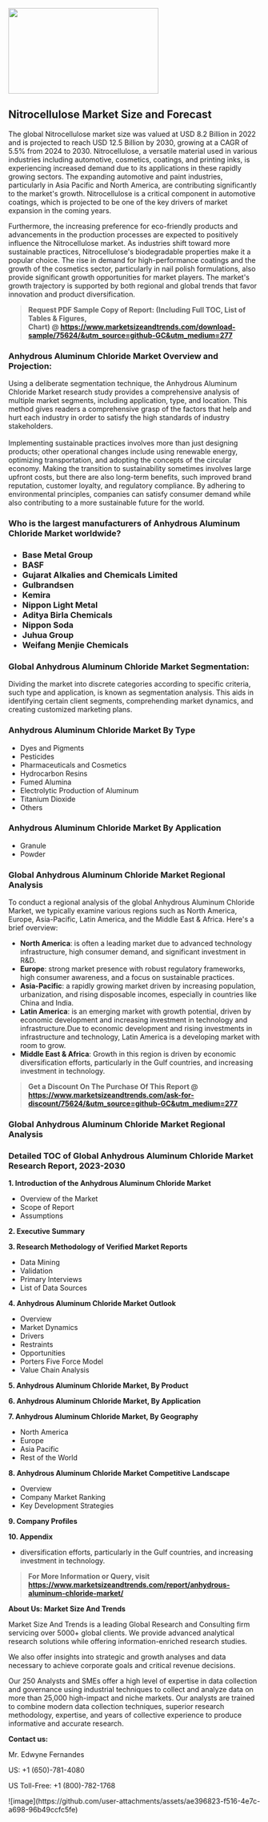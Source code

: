 <p><img class="alignnone size-medium wp-image-20088" src="https://ffe5etoiles.com/wp-content/uploads/2024/12/MST1-300x171.png" alt="" width="300" height="171" /></p><h2>Nitrocellulose Market Size and Forecast</h2><p>The global Nitrocellulose market size was valued at USD 8.2 Billion in 2022 and is projected to reach USD 12.5 Billion by 2030, growing at a CAGR of 5.5% from 2024 to 2030. Nitrocellulose, a versatile material used in various industries including automotive, cosmetics, coatings, and printing inks, is experiencing increased demand due to its applications in these rapidly growing sectors. The expanding automotive and paint industries, particularly in Asia Pacific and North America, are contributing significantly to the market's growth. Nitrocellulose is a critical component in automotive coatings, which is projected to be one of the key drivers of market expansion in the coming years.</p><p>Furthermore, the increasing preference for eco-friendly products and advancements in the production processes are expected to positively influence the Nitrocellulose market. As industries shift toward more sustainable practices, Nitrocellulose's biodegradable properties make it a popular choice. The rise in demand for high-performance coatings and the growth of the cosmetics sector, particularly in nail polish formulations, also provide significant growth opportunities for market players. The market's growth trajectory is supported by both regional and global trends that favor innovation and product diversification.</p></p><blockquote id="" class=""><strong>Request PDF Sample Copy of Report: (Including Full TOC, List of Tables &amp; Figures, Chart)&nbsp;@&nbsp;<strong><a href="https://www.marketsizeandtrends.com/download-sample/75624/&utm_source=github-GC&utm_medium=277" target="_blank">https://www.marketsizeandtrends.com/download-sample/75624/&utm_source=github-GC&utm_medium=277</a></strong></strong></blockquote><h3 id="" class="">Anhydrous Aluminum Chloride Market&nbsp;Overview and Projection:</h3><p id="" class="">Using a deliberate segmentation technique, the Anhydrous Aluminum Chloride Market research study provides a comprehensive analysis of multiple market segments, including application, type, and location. This method gives readers a comprehensive grasp of the factors that help and hurt each industry in order to satisfy the high standards of industry stakeholders. <br /> <br />Implementing sustainable practices involves more than just designing products; other operational changes include using renewable energy, optimizing transportation, and adopting the concepts of the circular economy. Making the transition to sustainability sometimes involves large upfront costs, but there are also long-term benefits, such improved brand reputation, customer loyalty, and regulatory compliance. By adhering to environmental principles, companies can satisfy consumer demand while also contributing to a more sustainable future for the world.</p><h3 id="" class="">Who is the largest manufacturers of&nbsp;Anhydrous Aluminum Chloride Market worldwide?</h3><h3 class=""><p><ul><li>Base Metal Group </li><li> BASF </li><li> Gujarat Alkalies and Chemicals Limited </li><li> Gulbrandsen </li><li> Kemira </li><li> Nippon Light Metal </li><li> Aditya Birla Chemicals </li><li> Nippon Soda </li><li> Juhua Group </li><li> Weifang Menjie Chemicals</li></ul></p></h3><h3 id="" class="">Global&nbsp;Anhydrous Aluminum Chloride Market Segmentation:</h3><p id="" class="">Dividing the market into discrete categories according to specific criteria, such type and application, is known as segmentation analysis. This aids in identifying certain client segments, comprehending market dynamics, and creating customized marketing plans.</p><h3 id="" class="">Anhydrous Aluminum Chloride Market&nbsp;By Type</h3><p><p><ul><li>Dyes and Pigments </li><li> Pesticides </li><li> Pharmaceuticals and Cosmetics </li><li> Hydrocarbon Resins </li><li> Fumed Alumina </li><li> Electrolytic Production of Aluminum </li><li> Titanium Dioxide </li><li> Others</p></li></ul></p></p><h3 id="" class="">Anhydrous Aluminum Chloride Market&nbsp;By Application</h3><p class=""><p><ul><li>Granule </li><li> Powder</li></ul></p></p><h3 id="" class="">Global Anhydrous Aluminum Chloride Market Regional Analysis</h3><p id="" class="">To conduct a regional analysis of the global Anhydrous Aluminum Chloride Market, we typically examine various regions such as North America, Europe, Asia-Pacific, Latin America, and the Middle East &amp; Africa. Here's a brief overview:</p><ul><li><strong>North America</strong>: is often a leading market due to advanced technology infrastructure, high consumer demand, and significant investment in R&amp;D.</li><li><strong>Europe</strong>: strong market presence with robust regulatory frameworks, high consumer awareness, and a focus on sustainable practices.</li><li><strong>Asia-Pacific</strong>: a rapidly growing market driven by increasing population, urbanization, and rising disposable incomes, especially in countries like China and India.</li><li><strong>Latin America</strong>: is an emerging market with growth potential, driven by economic development and increasing investment in technology and infrastructure.Due to economic development and rising investments in infrastructure and technology, Latin America is a developing market with room to grow.</li><li><strong>Middle East &amp; Africa</strong>: Growth in this region is driven by economic diversification efforts, particularly in the Gulf countries, and increasing investment in technology.</li></ul><blockquote id="" class=""><strong>Get a Discount On The Purchase Of This Report @ <strong><a href="https://www.marketsizeandtrends.com/ask-for-discount/75624/&utm_source=github-GC&utm_medium=277" target="_blank">https://www.marketsizeandtrends.com/ask-for-discount/75624/&utm_source=github-GC&utm_medium=277</a></strong></strong></blockquote><h3 id="" class="">Global Anhydrous Aluminum Chloride Market Regional Analysis</h3><h3 id="" class="">Detailed TOC of Global Anhydrous Aluminum Chloride Market Research Report, 2023-2030</h3><p id="" class=""><strong>1. Introduction of the Anhydrous Aluminum Chloride Market</strong></p><ul><li>Overview of the Market</li><li>Scope of Report</li><li>Assumptions</li></ul><p id="" class=""><strong>2. Executive Summary</strong></p><p id="" class=""><strong>3. Research Methodology of Verified Market Reports</strong></p><ul><li>Data Mining</li><li>Validation</li><li>Primary Interviews</li><li>List of Data Sources</li></ul><p id="" class=""><strong>4. Anhydrous Aluminum Chloride Market Outlook</strong></p><ul><li>Overview</li><li>Market Dynamics</li><li>Drivers</li><li>Restraints</li><li>Opportunities</li><li>Porters Five Force Model</li><li>Value Chain Analysis</li></ul><p id="" class=""><strong>5. Anhydrous Aluminum Chloride Market, By Product</strong></p><p id="" class=""><strong>6. Anhydrous Aluminum Chloride Market, By Application</strong></p><p id="" class=""><strong>7. Anhydrous Aluminum Chloride Market, By Geography</strong></p><ul><li>North America</li><li>Europe</li><li>Asia Pacific</li><li>Rest of the World</li></ul><p id="" class=""><strong>8. Anhydrous Aluminum Chloride Market Competitive Landscape</strong></p><ul><li>Overview</li><li>Company Market Ranking</li><li>Key Development Strategies</li></ul><p id="" class=""><strong>9. Company Profiles</strong></p><p id="" class=""><strong>10. Appendix</strong></p><ul><li>diversification efforts, particularly in the Gulf countries, and increasing investment in technology.</li></ul><blockquote id="" class=""><strong>For More Information or Query, visit <strong><strong><a href="https://www.marketsizeandtrends.com/report/anhydrous-aluminum-chloride-market/" target="_blank">https://www.marketsizeandtrends.com/report/anhydrous-aluminum-chloride-market/</a></strong></strong></strong></blockquote><p id="" class=""><strong>About Us: Market Size And Trends</strong></p><p id="" class="">Market Size And Trends is a leading Global Research and Consulting firm servicing over 5000+ global clients. We provide advanced analytical research solutions while offering information-enriched research studies.</p><p id="" class="">We also offer insights into strategic and growth analyses and data necessary to achieve corporate goals and critical revenue decisions.</p><p id="" class="">Our 250 Analysts and SMEs offer a high level of expertise in data collection and governance using industrial techniques to collect and analyze data on more than 25,000 high-impact and niche markets. Our analysts are trained to combine modern data collection techniques, superior research methodology, expertise, and years of collective experience to produce informative and accurate research.</p><p id="" class=""><strong>Contact us:</strong></p><p id="" class="">Mr. Edwyne Fernandes</p><p id="" class="">US: +1 (650)-781-4080</p><p id="" class="">US Toll-Free: +1 (800)-782-1768</p>
![image](https://github.com/user-attachments/assets/ae396823-f516-4e7c-a698-96b49ccfc5fe)
